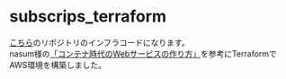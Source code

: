 # subscrips_terraform
[こちら](https://github.com/iWonder118/SubscripsApp)のリポジトリのインフラコードになります。  
nasum様の[「コンテナ時代のWebサービスの作り方」](https://tomato360.booth.pm/items/1554723)を参考にTerraformでAWS環境を構築しました。
